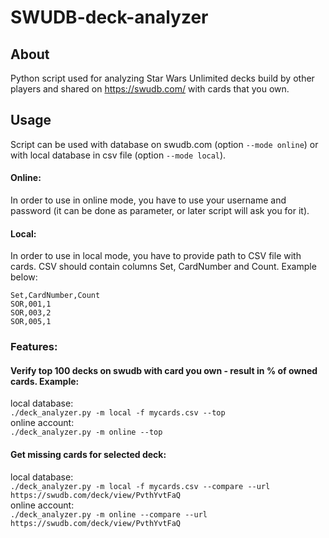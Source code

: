 # SWUDB-deck-analyzer
## About
Python script used for analyzing Star Wars Unlimited decks build by other players and shared on https://swudb.com/ with cards that you own. 

## Usage
Script can be used with database on swudb.com (option ```--mode online```) or with local database in csv file (option ```--mode local```). 
#### Online:
In order to use in online mode, you have to use your username and password (it can be done as parameter, or later script will ask you for it).
#### Local:
In order to use in local mode, you have to provide path to CSV file with cards. CSV should contain columns Set, CardNumber and Count. Example below:
```CSV
Set,CardNumber,Count
SOR,001,1
SOR,003,2
SOR,005,1
```

### Features:
#### Verify top 100 decks on swudb with card you own - result in % of owned cards. Example:
local database:\
```./deck_analyzer.py -m local -f mycards.csv --top```\
online account:\
```./deck_analyzer.py -m online --top```
#### Get missing cards for selected deck:
local database:\
```./deck_analyzer.py -m local -f mycards.csv --compare --url https://swudb.com/deck/view/PvthYvtFaQ```\
online account:\
```./deck_analyzer.py -m online --compare --url https://swudb.com/deck/view/PvthYvtFaQ```
